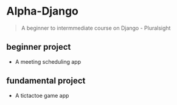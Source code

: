 # Alpha-Django
> A beginner to intermmediate course on Django - Pluralsight 
## beginner project
- A meeting scheduling app
## fundamental project
- A tictactoe game app

